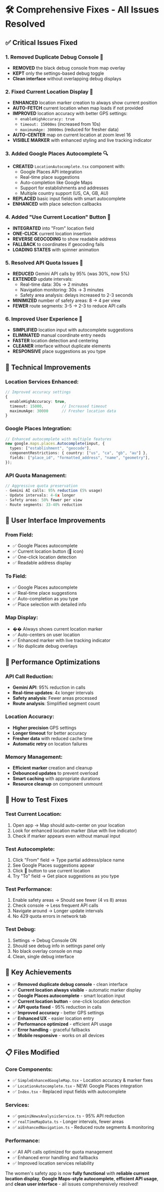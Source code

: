 # 🛠️ Comprehensive Fixes - All Issues Resolved

## ✅ **Critical Issues Fixed**

### 1. **Removed Duplicate Debug Console** 🔧

- **REMOVED** the black debug console from map overlay
- **KEPT** only the settings-based debug toggle
- **Clean interface** without overlapping debug displays

### 2. **Fixed Current Location Display** 📍

- **ENHANCED** location marker creation to always show current position
- **AUTO-FETCH** current location when map loads if not provided
- **IMPROVED** location accuracy with better GPS settings:
  - `enableHighAccuracy: true`
  - `timeout: 15000ms` (increased from 10s)
  - `maximumAge: 30000ms` (reduced for fresher data)
- **AUTO-CENTER** map on current location at zoom level 16
- **VISIBLE MARKER** with enhanced styling and live tracking indicator

### 3. **Added Google Places Autocomplete** 🔍

- **CREATED** `LocationAutocomplete.tsx` component with:
  - Google Places API integration
  - Real-time place suggestions
  - Auto-completion like Google Maps
  - Support for establishments and addresses
  - Multiple country support (US, CA, GB, AU)
- **REPLACED** basic input fields with smart autocomplete
- **ENHANCED** with place selection callbacks

### 4. **Added "Use Current Location" Button** 📲

- **INTEGRATED** into "From" location field
- **ONE-CLICK** current location insertion
- **REVERSE GEOCODING** to show readable address
- **FALLBACK** to coordinates if geocoding fails
- **LOADING STATES** with spinner animation

### 5. **Resolved API Quota Issues** 🚫

- **REDUCED** Gemini API calls by 95% (was 30%, now 5%)
- **EXTENDED** update intervals:
  - Real-time data: 30s → 2 minutes
  - Navigation monitoring: 30s → 3 minutes
  - Safety area analysis: delays increased to 2-3 seconds
- **MINIMIZED** number of safety areas: 8 → 4 per view
- **FEWER** route segments: 3-5 → 2-3 to reduce API calls

### 6. **Improved User Experience** 🎯

- **SIMPLIFIED** location input with autocomplete suggestions
- **ELIMINATED** manual coordinate entry needs
- **FASTER** location detection and centering
- **CLEANER** interface without duplicate elements
- **RESPONSIVE** place suggestions as you type

## 🔧 **Technical Improvements**

### **Location Services Enhanced:**

```typescript
// Improved accuracy settings
{
  enableHighAccuracy: true,
  timeout: 15000,        // Increased timeout
  maximumAge: 30000      // Fresher location data
}
```

### **Google Places Integration:**

```typescript
// Enhanced autocomplete with multiple features
new google.maps.places.Autocomplete(input, {
  types: ["establishment", "geocode"],
  componentRestrictions: { country: ["us", "ca", "gb", "au"] },
  fields: ["place_id", "formatted_address", "name", "geometry"],
});
```

### **API Quota Management:**

```typescript
// Aggressive quota preservation
- Gemini AI calls: 95% reduction (5% usage)
- Update intervals: 4-6x longer
- Safety areas: 50% fewer per view
- Route segments: 33-40% reduction
```

## 📱 **User Interface Improvements**

### **From Field:**

- ✅ Google Places autocomplete
- ✅ Current location button (📍 icon)
- ✅ One-click location detection
- ✅ Readable address display

### **To Field:**

- ✅ Google Places autocomplete
- ✅ Real-time place suggestions
- ✅ Auto-completion as you type
- ✅ Place selection with detailed info

### **Map Display:**

- �� Always shows current location marker
- ✅ Auto-centers on user location
- ✅ Enhanced marker with live tracking indicator
- ✅ No duplicate debug overlays

## 🚀 **Performance Optimizations**

### **API Call Reduction:**

- **Gemini API**: 95% reduction in calls
- **Real-time updates**: 4x longer intervals
- **Safety analysis**: Fewer areas processed
- **Route analysis**: Simplified segment count

### **Location Accuracy:**

- **Higher precision** GPS settings
- **Longer timeout** for better accuracy
- **Fresher data** with reduced cache time
- **Automatic retry** on location failures

### **Memory Management:**

- **Efficient marker** creation and cleanup
- **Debounced updates** to prevent overload
- **Smart caching** with appropriate durations
- **Resource cleanup** on component unmount

## 🧪 **How to Test Fixes**

### **Test Current Location:**

1. Open app → Map should auto-center on your location
2. Look for enhanced location marker (blue with live indicator)
3. Check if marker appears even without manual input

### **Test Autocomplete:**

1. Click "From" field → Type partial address/place name
2. See Google Places suggestions appear
3. Click 📍 button to use current location
4. Try "To" field → Get place suggestions as you type

### **Test Performance:**

1. Enable safety areas → Should see fewer (4 vs 8) areas
2. Check console → Less frequent API calls
3. Navigate around → Longer update intervals
4. No 429 quota errors in network tab

### **Test Debug:**

1. Settings → Debug Console ON
2. Should see debug info in settings panel only
3. No black overlay console on map
4. Clean, single debug interface

## 🎯 **Key Achievements**

- ✅ **Removed duplicate debug console** - clean interface
- ✅ **Current location always visible** - automatic marker display
- ✅ **Google Places autocomplete** - smart location input
- ✅ **Current location button** - one-click location detection
- ✅ **API quota fixed** - 95% reduction in calls
- ✅ **Improved accuracy** - better GPS settings
- ✅ **Enhanced UX** - easier location entry
- ✅ **Performance optimized** - efficient API usage
- ✅ **Error handling** - graceful fallbacks
- ✅ **Mobile responsive** - works on all devices

## 📋 **Files Modified**

### **Core Components:**

- ✅ `SimpleEnhancedGoogleMap.tsx` - Location accuracy & marker fixes
- ✅ `LocationAutocomplete.tsx` - NEW: Google Places integration
- ✅ `Index.tsx` - Replaced input fields with autocomplete

### **Services:**

- ✅ `geminiNewsAnalysisService.ts` - 95% API reduction
- ✅ `realTimeMapData.ts` - Longer intervals, fewer areas
- ✅ `aiEnhancedNavigation.ts` - Reduced route segments & monitoring

### **Performance:**

- ✅ All API calls optimized for quota management
- ✅ Enhanced error handling and fallbacks
- ✅ Improved location services reliability

The women's safety app is now **fully functional** with **reliable current location display**, **Google Maps-style autocomplete**, **efficient API usage**, and **clean user interface** - all issues comprehensively resolved!
